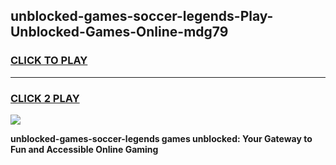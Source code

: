 
## unblocked-games-soccer-legends-Play-Unblocked-Games-Online-mdg79
<h3>
<a href="https://premium76.site?title=unblocked-games-soccer-legends&ref=24A">CLICK TO PLAY</a></h3>
<hr>

<h3>
<a href="https://premium76.site?title=unblocked-games-soccer-legends&ref=24A">CLICK 2 PLAY</a>
  
</h3>

<a href="https://premium76.site?title=unblocked-games-soccer-legends&ref=24A"><img src="https://clearcache.store/games.png"></a>


**unblocked-games-soccer-legends games unblocked: Your Gateway to Fun and Accessible Online Gaming**
